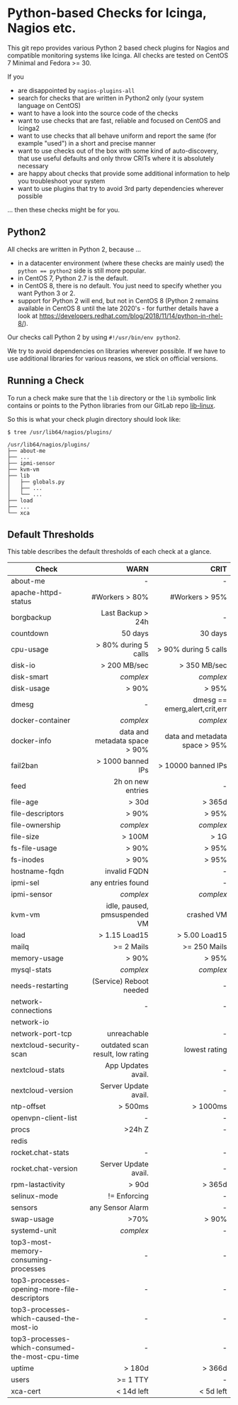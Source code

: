 # Python-based Checks for Icinga, Nagios etc.

This git repo provides various Python 2 based check plugins for Nagios and compatible monitoring systems like Icinga. All checks are tested on CentOS 7 Minimal and Fedora >= 30.

If you

* are disappointed by `nagios-plugins-all`
* search for checks that are written in Python2 only (your system language on CentOS)
* want to have a look into the source code of the checks
* want to use checks that are fast, reliable and focused on CentOS and Icinga2
* want to use checks that all behave uniform and report the same (for example "used") in a short and precise manner
* want to use checks out of the box with some kind of auto-discovery, that use useful defaults and only throw CRITs where it is absolutely necessary
* are happy about checks that provide some additional information to help you troubleshoot your system
* want to use plugins that try to avoid 3rd party dependencies wherever possible

... then these checks might be for you.


## Python2

All checks are written in Python 2, because ...

* in a datacenter environment (where these checks are mainly used) the `python == python2` side is still more popular.
* in CentOS 7, Python 2.7 is the default.
* in CentOS 8, there is no default. You just need to specify whether you want Python 3 or 2.
* support for Python 2 will end, but not in CentOS 8 (Python 2 remains available in CentOS 8 until the late 2020's - for further details have a look at https://developers.redhat.com/blog/2018/11/14/python-in-rhel-8/).

Our checks call Python 2 by using `#!/usr/bin/env python2`.

We try to avoid dependencies on libraries wherever possible. If we have to use additional libraries for various reasons, we stick on official versions.


## Running a Check

To run a check make sure that the `lib` directory or the `lib` symbolic link contains or points to the Python libraries from our GitLab repo [lib-linux](https://git.linuxfabrik.ch/linuxfabrik-icinga-plugins/lib-linux).

So this is what your check plugin directory should look like:

```
$ tree /usr/lib64/nagios/plugins/

/usr/lib64/nagios/plugins/
├── about-me
├── ...
├── ipmi-sensor
├── kvm-vm
├── lib
│   ├── globals.py
│   ├── ...
│   └── ...
├── load
├── ...
└── xca
```


## Default Thresholds

This table describes the default thresholds of each check at a glance.

Check                                            | WARN  | CRIT  
------------------------------------------------ | -----:| -----:
about-me                                         | -     | -
apache-httpd-status                     | #Workers > 80% | #Workers > 95%
borgbackup                           | Last Backup > 24h | -
countdown                                      | 50 days | 30 days
cpu-usage                         | > 80% during 5 calls | > 90% during 5 calls
disk-io                                   | > 200 MB/sec | > 350 MB/sec
disk-smart                                   | _complex_ | _complex_
disk-usage                                       | > 90% | > 95%
dmesg                                            | -     | dmesg == emerg,alert,crit,err  
docker-container                             | _complex_ | _complex_
docker-info              | data and metadata space > 90% | data and metadata space > 95% 
fail2ban                             | > 1000 banned IPs | > 10000 banned IPs
feed                                 | 2h on new entries | -
file-age                                         | > 30d | > 365d
file-descriptors                                 | > 90% | > 95%
file-ownership                               | _complex_ | _complex_
file-size                                       | > 100M | > 1G
fs-file-usage                                    | > 90% | > 95%
fs-inodes                                        | > 90% | > 95%
hostname-fqdn                             | invalid FQDN | -
ipmi-sel                             | any entries found | -
ipmi-sensor                                  | _complex_ | _complex_
kvm-vm                    | idle, paused, pmsuspended VM | crashed VM
load                                     | > 1.15 Load15 | > 5.00 Load15
mailq                                       | >= 2 Mails | >= 250 Mails
memory-usage                                     | > 90% | > 95%
mysql-stats                                  | _complex_ | _complex_
needs-restarting               | (Service) Reboot needed | -
network-connections                              | -     | -
network-io                                       |       |       
network-port-tcp                           | unreachable | -
nextcloud-security-scan | outdated scan result, low rating | lowest rating
nextcloud-stats                     | App Updates avail. | -
nextcloud-version                 | Server Update avail. | -
ntp-offset                                     | > 500ms | > 1000ms
openvpn-client-list                              | -     | -
procs                                            | >24h Z | -  
redis                                            |       |       
rocket.chat-stats                                | -     | -
rocket.chat-version               | Server Update avail. | -
rpm-lastactivity                                 | > 90d | > 365d
selinux-mode                              | != Enforcing | -
sensors                               | any Sensor Alarm | -
swap-usage                                       | >70%  | > 90%
systemd-unit                                 | _complex_ | -
top3-most-memory-consuming-processes             | -     | -
top3-processes-opening-more-file-descriptors     | -     | -
top3-processes-which-caused-the-most-io          | -     | -
top3-processes-which-consumed-the-most-cpu-time  | -     | -
uptime                                          | > 180d | > 366d
users                                         | >= 1 TTY | -
xca-cert                                    | < 14d left | < 5d left
